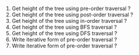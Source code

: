 1. Get height of the tree using pre-order traversal ?
2. Get height of the tree using post-order traversal ?
3. Get height of the tree using in-order traversal ?
4. Get height of the tree using BFS traversal ?
5. Get height of the tree using DFS traversal ?
6. Write iterative form of pre-order traversal ?
7. Write iterative form of pre-order traversal ?